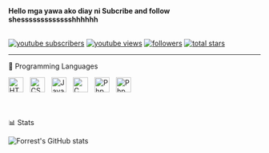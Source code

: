 <b>
Hello mga yawa ako diay ni Subcribe and follow shessssssssssssshhhhhh 
</b>

<br>
<br>
   <p align="left">
      <a href="https://www.youtube.com/channel/UCjlSbX3_ONTQw67b4xjT1cA?sub_confirmation=1">
         <img alt="youtube subscribers" title="Subscribe to my YouTube channel" src="https://custom-icon-badges.demolab.com/youtube/channel/subscribers/UCjlSbX3_ONTQw67b4xjT1cA?color=%23E05D44&label=SUBSCRIBE&logo=video&logoColor=white&style=for-the-badge&labelColor=CE4630"/></a> 
       <a href="https://www.youtube.com/channel/UCjlSbX3_ONTQw67b4xjT1cA?sub_confirmation=1">
         <img alt="youtube views" title="YouTube views" src="https://custom-icon-badges.demolab.com/youtube/channel/views/UCjlSbX3_ONTQw67b4xjT1cA?color=%23E1AD0E&logo=eye&logoColor=white&style=for-the-badge&labelColor=C79600"/></a> 
      <a href="https://github.com/yawaka21?tab=followers">
         <img alt="followers" title="Follow me on Github" src="https://custom-icon-badges.demolab.com/github/followers/yawaka21?color=236ad3&labelColor=1155ba&style=for-the-badge&logo=person-add&label=Follow&logoColor=white"/></a>
      <a href="https://github.com/yawaka21?tab=repositories&sort=stargazers">
         <img alt="total stars" title="Total stars on GitHub" src="https://custom-icon-badges.demolab.com/github/stars/yawaka21?color=55960c&style=for-the-badge&labelColor=488207&logo=star"/></a>
   </p>

---

   🧰 Programming Languages

<img align="left" alt="HTML" width="30px" style="padding-right:10px;" src="https://cdn.jsdelivr.net/gh/devicons/devicon/icons/html5/html5-plain.svg" />
<img align="left" alt="CSS" width="30px" style="padding-right:10px;" src="https://cdn.jsdelivr.net/gh/devicons/devicon/icons/css3/css3-plain.svg" />
<img align="left" alt="JavaScript" width="30px" style="padding-right:10px;" src="https://cdn.jsdelivr.net/gh/devicons/devicon/icons/javascript/javascript-plain.svg" />
<img align="left" alt="C" width="30px" style="padding-right: 10px;" src="https://cdn.jsdelivr.net/gh/devicons/devicon/icons/c/c-original.svg" />
<img align="left" alt="Php" width="30px" style="padding-right: 10px;" src="https://cdn.jsdelivr.net/gh/devicons/devicon/icons/php/php-original.svg" /> 
<img align="left" alt="Php" width="30px" style="padding-right: 10px;" src="[https://cdn.jsdelivr.net/gh/devicons/devicon/icons/php/php-original.svg](https://kinsta.com/wp-content/uploads/2021/03/941px-C_Sharp_logo.svg-768x837.png)" /> 




#

   
    
 <br>

#

📊 Stats

![Forrest's GitHub stats](https://github-readme-stats.vercel.app/api?username=yawaka21&show_icons=true&theme=gruvbox)
